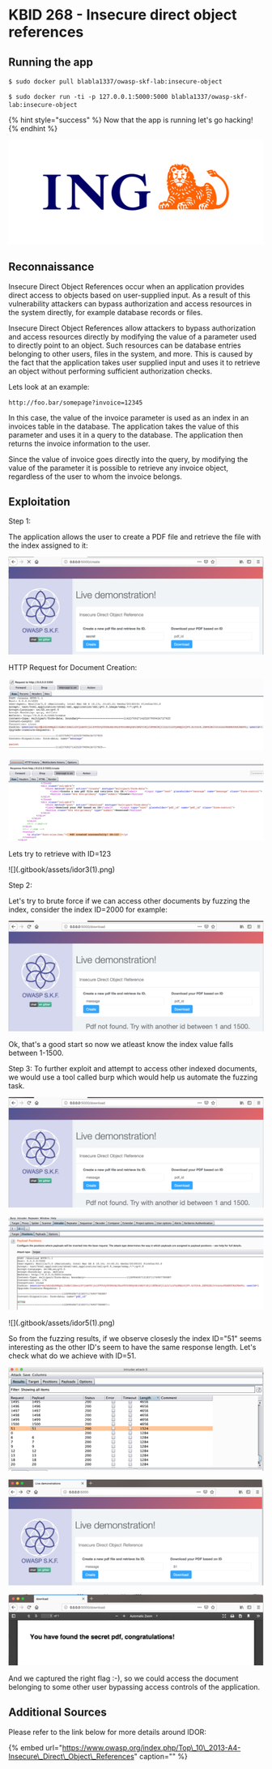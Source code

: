 # KBID 268 - Insecure direct object references

## Running the app

```
$ sudo docker pull blabla1337/owasp-skf-lab:insecure-object
```

```text
$ sudo docker run -ti -p 127.0.0.1:5000:5000 blabla1337/owasp-skf-lab:insecure-object
```

{% hint style="success" %}
Now that the app is running let's go hacking!
{% endhint %}

![](.gitbook/assets/ing_primary_logo.png)

## Reconnaissance

Insecure Direct Object References occur when an application provides direct access to objects based on user-supplied input. As a result of this vulnerability attackers can bypass authorization and access resources in the system directly, for example database records or files.

Insecure Direct Object References allow attackers to bypass authorization and access resources directly by modifying the value of a parameter used to directly point to an object. Such resources can be database entries belonging to other users, files in the system, and more. This is caused by the fact that the application takes user supplied input and uses it to retrieve an object without performing sufficient authorization checks.

Lets look at an example:

```text
http://foo.bar/somepage?invoice=12345
```

In this case, the value of the invoice parameter is used as an index in an invoices table in the database. The application takes the value of this parameter and uses it in a query to the database. The application then returns the invoice information to the user.

Since the value of invoice goes directly into the query, by modifying the value of the parameter it is possible to retrieve any invoice object, regardless of the user to whom the invoice belongs.

## Exploitation

Step 1:

The application allows the user to create a PDF file and retrieve the file with the index assigned to it:

![](.gitbook/assets/idor1.png)

HTTP Request for Document Creation:

![](.gitbook/assets/idor2.png)

![](.gitbook/assets/idor3.png)

Lets try to retrieve with ID=123

!\[\]\(.gitbook/assets/idor3\(1\).png\)

Step 2:

Let's try to brute force if we can access other documents by fuzzing the index, consider the index ID=2000 for example:

![](.gitbook/assets/idor4.png)

Ok, that's a good start so now we atleast know the index value falls between 1-1500.

Step 3: To further exploit and attempt to access other indexed documents, we would use a tool called burp which would help us automate the fuzzing task.

![](.gitbook/assets/idor4.png)

![](.gitbook/assets/idor5.png)

!\[\]\(.gitbook/assets/idor5\(1\).png\)

So from the fuzzing results, if we observe closesly the index ID="51" seems interesting as the other ID's seem to have the same response length. Let's check what do we achieve with ID=51.

![](.gitbook/assets/idor6.png)

![](.gitbook/assets/idor7.png)

![](.gitbook/assets/idor8.png)

And we captured the right flag :-\), so we could access the document belonging to some other user bypassing access controls of the application.

## Additional Sources

Please refer to the link below for more details around IDOR:

{% embed url="https://www.owasp.org/index.php/Top\_10\_2013-A4-Insecure\_Direct\_Object\_References" caption="" %}

